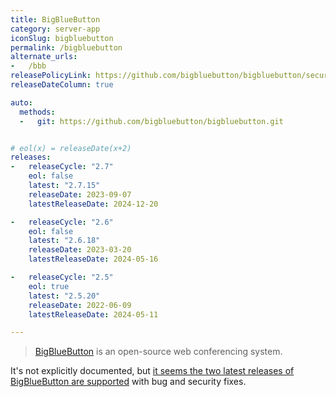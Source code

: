 ```yaml
---
title: BigBlueButton
category: server-app
iconSlug: bigbluebutton
permalink: /bigbluebutton
alternate_urls:
-   /bbb
releasePolicyLink: https://github.com/bigbluebutton/bigbluebutton/security
releaseDateColumn: true

auto:
  methods:
  -   git: https://github.com/bigbluebutton/bigbluebutton.git


# eol(x) = releaseDate(x+2)
releases:
-   releaseCycle: "2.7"
    eol: false
    latest: "2.7.15"
    releaseDate: 2023-09-07
    latestReleaseDate: 2024-12-20

-   releaseCycle: "2.6"
    eol: false
    latest: "2.6.18"
    releaseDate: 2023-03-20
    latestReleaseDate: 2024-05-16

-   releaseCycle: "2.5"
    eol: true
    latest: "2.5.20"
    releaseDate: 2022-06-09
    latestReleaseDate: 2024-05-11

---
```


> [BigBlueButton](https://bigbluebutton.org/) is an open-source web conferencing system.

It's not explicitly documented, but [it seems the two latest releases of BigBlueButton are supported](https://groups.google.com/g/bigbluebutton-dev/c/Nj1_U797q2c) with bug and security fixes.
